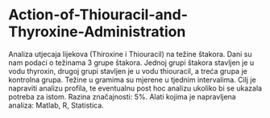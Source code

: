 # Action-of-Thiouracil-and-Thyroxine-Administration
Analiza utjecaja lijekova (Thiroxine i Thiouracil) na težine štakora.
Dani su nam podaci o težinama 3 grupe štakora. Jednoj grupi štakora stavljen je u vodu thyroxin,
drugoj grupi stavljen je u vodu thiouracil, a treća grupa je kontrolna grupa.
Težine u gramima su mjerene u tjednim intervalima. Cilj je napraviti analizu profila,
te eventualnu post hoc analizu ukoliko bi se ukazala potreba za istom. Razina značajnosti: 5%.
Alati kojima je napravljena analiza: Matlab, R, Statistica.
